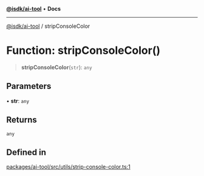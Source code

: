 [**@isdk/ai-tool**](../README.md) • **Docs**

***

[@isdk/ai-tool](../globals.md) / stripConsoleColor

# Function: stripConsoleColor()

> **stripConsoleColor**(`str`): `any`

## Parameters

• **str**: `any`

## Returns

`any`

## Defined in

[packages/ai-tool/src/utils/strip-console-color.ts:1](https://github.com/isdk/ai-tool.js/blob/b0813174e9b350ae47231f8e5f885150313123b0/src/utils/strip-console-color.ts#L1)
